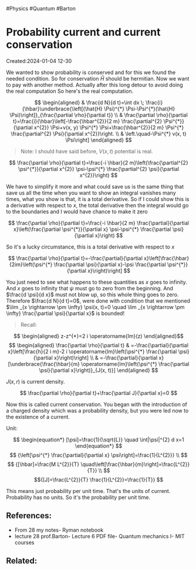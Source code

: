 #Physics #Quantum #Barton 
# Probability current and current conservation
Created:2024-01-04 12-30

We wanted to show probability is conserved and for this we found the needed condition. So for conservation $\hat{H}$ should be hermitian. Now we want to pay with another method. Actually after this long detour to avoid doing the real computation So here's the real computation.

$$
\begin{aligned}
& \frac{d N}{d t}=\int dx \; \frac{i}{\hbar}\underbrace{\left[(\hat{H} \Psi)^{*} \Psi-\Psi^{*}(\hat{H} \Psi)\right]}_{\frac{\partial \rho}{\partial t}} \\
& \frac{\partial \rho}{\partial t}=\frac{i}{\hbar}\left[-\frac{\hbar^{2}}{2 m} \frac{\partial^{2} \Psi^{*}}{\partial x^{2}} \Psi+v(x, y) \Psi^{*} \Psi+\frac{\hbar^{2}}{2 m} \Psi^{*} \frac{\partial^{2} \Psi}{\partial x^{2}}\right. \\
& \left.\quad-\Psi^{*} v(x, t) \Psi\right]
\end{aligned}
$$

>Note: I should have said before, $V(x, t)$ potential is real.

$$
\frac{\partial \rho}{\partial t}=\frac{-i \hbar}{2 m}\left(\frac{\partial^{2} \psi^{*}}{\partial x^{2}} \psi-\psi^{*} \frac{\partial^{2} \psi}{\partial x^{2}}\right)
$$

We have to simplify it more and what could save us is the same thing that save us all the time when you want to show an integral vanishes many times, what you show is that, it is a total derivative. So if I could show this is a derivative with respect to $x$, the total derivative then the integral would go to the boundaries and I would have chance to make it zero

$$
\frac{\partial \rho}{\partial t}=\frac{-i \hbar}{2 m} \frac{\partial}{\partial x}\left(\frac{\partial \psi^{*}}{\partial x} \psi-\psi^{*} \frac{\partial \psi}{\partial x}\right)
$$

So it's a lucky circumstance, this is a total derivative with respect to $x$

$$
\frac{\partial \rho}{\partial t}=-\frac{\partial}{\partial x}\left[\frac{\hbar}{2im}\left(\psi^{*} \frac{\partial \psi}{\partial x}-\psi \frac{\partial \psi^{*}}{\partial x}\right)\right]
$$

You just need to see what happens to these quantities as $x$ goes to infinity. And $x$ goes to infinity that $\psi$ must go to zero from the beginning. And $\frac{d \psi}{d x}$ must not blow up, so this whole thing goes to zero. Therefore $\frac{d N}{d t}=0$, were done with condition that we mentioned
$\lim _{x \rightarrow \pm \infty} \psi(x, t)=0 \quad \lim _{x \rightarrow \pm \infty} \frac{\partial \psi}{\partial x}$ is bounded!

> Recall:

$$
\begin{aligned}
z-z^{*}=2 i \operatorname{Im}(z)
\end{aligned}$$$$
\begin{aligned}
\frac{\partial \rho}{\partial t} & =-\frac{\partial}{\partial x}\left[\frac{h}{2 i m}-2 i \operatorname{Im}\left(\psi^{*} \frac{\partial \psi}{\partial x}\right)\right] \\
& =-\frac{\partial}{\partial x}[\underbrace{\frac{\hbar}{m} \operatorname{Im}\left(\psi^{*} \frac{\partial \psi}{\partial x}\right)}_{J(x, t)}]
\end{aligned}
$$

$J(x, r)$ is current density.

$$
\frac{\partial \rho}{\partial t}+\frac{\partial J}{\partial x}=0
$$

Now this is called current conservation. You began with the introduction of a charged density which was a probability density, but you were led now to the existence of a current.

Unit:

$$
\begin{equation*}
[\psi]=\frac{1}{\sqrt{L}} \quad \int|\psi|^{2} d x=1
\end{equation*}
$$$$
{\left[\psi^{*} \frac{\partial}{\partial x} \psi\right]=\frac{1}{L^{2}}} \\
$$$$
{[\hbar]=\frac{M L^{2}}{T} \quad\left[\frac{\hbar}{m}\right]=\frac{L^{2}}{T}} \\
$$$${[J]=\frac{L^{2}}{T} \frac{1}{L^{2}}=\frac{1}{T}}
$$

This means just probability per unit time. That's the units of current. Probability has no units. So it's the probability per unit time.






## References:
-  From 28 my notes- Ryman notebook
- lecture 28 prof.Barton- Lecture 6 PDF file- Quantum mechanics I- MIT courses
## Related:


